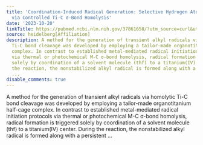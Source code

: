 ```yaml
---
title: 'Coordination-Induced Radical Generation: Selective Hydrogen Atom Abstraction
  via Controlled Ti-C σ-Bond Homolysis'
date: '2023-10-20'
linkTitle: https://pubmed.ncbi.nlm.nih.gov/37861658/?utm_source=curl&utm_medium=rss&utm_campaign=pubmed-2&utm_content=1FakS-2QOkCT8HsMOQP1bCRQ4YzyumYOmxmF0moLsQ3dFB1E9V&fc=20220326224207&ff=20231020180831&v=2.17.9.post6+86293ac
source: heidelberg[Affiliation]
description: A method for the generation of transient alkyl radicals via homolytic
  Ti-C bond cleavage was developed by employing a tailor-made organotitanium half-cage
  complex. In contrast to established metal-mediated radical initiation protocols
  via thermal or photochemical M-C σ-bond homolysis, radical formation is triggered
  solely by coordination of a solvent molecule (thf) to a titanium(IV) center. During
  the reaction, the nonstabilized alkyl radical is formed along with a persistent
  ...
disable_comments: true
---
```

A method for the generation of transient alkyl radicals via homolytic Ti-C bond cleavage was developed by employing a tailor-made organotitanium half-cage complex. In contrast to established metal-mediated radical initiation protocols via thermal or photochemical M-C σ-bond homolysis, radical formation is triggered solely by coordination of a solvent molecule (thf) to a titanium(IV) center. During the reaction, the nonstabilized alkyl radical is formed along with a persistent ...